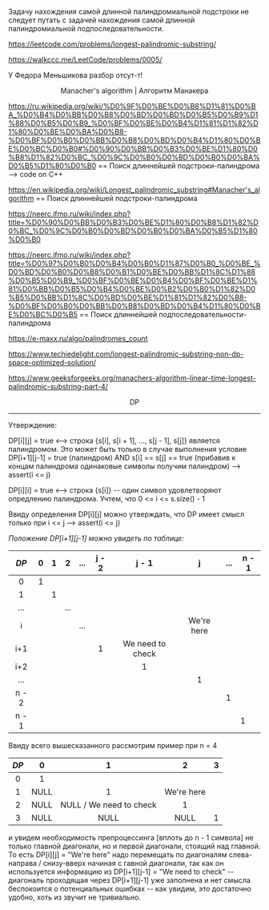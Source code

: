 Задачу нахождения самой длинной палиндромиальной подстроки не следует путать с задачей нахождения самой длинной палиндромиальной подпоследовательности.

https://leetcode.com/problems/longest-palindromic-substring/

https://walkccc.me/LeetCode/problems/0005/

У Федора Меньшикова разбор отсут-т!

<p align="center"> Manacher's algorithm | Алгоритм Манакера </p>

https://ru.wikipedia.org/wiki/%D0%9F%D0%BE%D0%B8%D1%81%D0%BA_%D0%B4%D0%BB%D0%B8%D0%BD%D0%BD%D0%B5%D0%B9%D1%88%D0%B5%D0%B9_%D0%BF%D0%BE%D0%B4%D1%81%D1%82%D1%80%D0%BE%D0%BA%D0%B8-%D0%BF%D0%B0%D0%BB%D0%B8%D0%BD%D0%B4%D1%80%D0%BE%D0%BC%D0%B0#%D0%90%D0%BB%D0%B3%D0%BE%D1%80%D0%B8%D1%82%D0%BC_%D0%9C%D0%B0%D0%BD%D0%B0%D0%BA%D0%B5%D1%80%D0%B0 == Поиск длиннейшей подстроки-палиндрома --> code on C++

https://en.wikipedia.org/wiki/Longest_palindromic_substring#Manacher's_algorithm == Поиск длиннейшей подстроки-палиндрома

https://neerc.ifmo.ru/wiki/index.php?title=%D0%90%D0%BB%D0%B3%D0%BE%D1%80%D0%B8%D1%82%D0%BC_%D0%9C%D0%B0%D0%BD%D0%B0%D0%BA%D0%B5%D1%80%D0%B0

https://neerc.ifmo.ru/wiki/index.php?title=%D0%97%D0%B0%D0%B4%D0%B0%D1%87%D0%B0_%D0%BE_%D0%BD%D0%B0%D0%B8%D0%B1%D0%BE%D0%BB%D1%8C%D1%88%D0%B5%D0%B9_%D0%BF%D0%BE%D0%B4%D0%BF%D0%BE%D1%81%D0%BB%D0%B5%D0%B4%D0%BE%D0%B2%D0%B0%D1%82%D0%B5%D0%BB%D1%8C%D0%BD%D0%BE%D1%81%D1%82%D0%B8-%D0%BF%D0%B0%D0%BB%D0%B8%D0%BD%D0%B4%D1%80%D0%BE%D0%BC%D0%B5 == Поиск длиннейшей подпоследовательности-палиндрома

https://e-maxx.ru/algo/palindromes_count

https://www.techiedelight.com/longest-palindromic-substring-non-dp-space-optimized-solution/

https://www.geeksforgeeks.org/manachers-algorithm-linear-time-longest-palindromic-substring-part-4/

<p align="center"> DP </p>

_____

Утверждение:  

DP[i][j] = true <--> строка {s[i], s[i + 1], ..., s[j - 1], s[j]} является палиндромом. Это может быть только в случае выполнения условие DP[i+1][j-1] = true (палиндром) AND s[i] == s[j] == true (прибавив к концам палиндрома одинаковые символы получим палиндром) --> assert(i <= j)  

DP[i][i] = true <--> строка {s[i]} -- один символ удовлетворяют опредлению палиндрома. Учтем, что 0 <= i <= s.size() - 1

Ввиду определения DP[i][j] можно утверждать, что DP имеет смысл только при i <= j --> assert(i <= j)

*Положение DP[i+1][j-1] можно увидеть по таблице:*

| **_DP_** 	| 0 	| 1 	|  2  	| ... 	| j - 2 	|       j - 1      	|      j     	| ... 	| n - 1 	|
|:--------:	|:-:	|:-:	|:---:	|:---:	|:-----:	|:----------------:	|:----------:	|-----	|-------	|
|     0    	| 1 	|   	|     	|     	|       	|                  	|            	|     	|       	|
|     1    	|   	| 1 	|     	|     	|       	|                  	|            	|     	|       	|
|    ...   	|   	|   	| ... 	|     	|       	|                  	|            	|     	|       	|
| i        	|   	|   	|     	| ... 	|       	|                  	| We're here 	|     	|       	|
| i+1      	|   	|   	|     	|     	| 1     	| We need to check 	|            	|     	|       	|
| i+2      	|   	|   	|     	|     	|       	| 1                	|            	|     	|       	|
| ...      	|   	|   	|     	|     	|       	|                  	| 1          	|     	|       	|
| n - 2    	|   	|   	|     	|     	|       	|                  	|            	| 1   	|       	|
| n - 1    	|   	|   	|     	|     	|       	|                  	|            	|     	| 1     	|

Ввиду всего вышесказанного рассмотрим пример при n = 4

| **_DP_** 	|   0  	|            1            	|      2     	| 3 	|
|:--------:	|:----:	|:-----------------------:	|:----------:	|:-:	|
|     0    	|   1  	|                         	|            	|   	|
|     1    	| NULL 	|            1            	| We're here 	|   	|
|     2    	| NULL 	| NULL / We need to check 	|      1     	|   	|
| 3        	| NULL 	| NULL                    	| NULL       	| 1 	|

и увидем необходимость препроцессинга [вплоть до n - 1 символа] не только главной диагонали, но и первой диагонали, стоящий над главной. То есть DP[i][j] = "We're here" надо перемещать по диагоналям слева-направа / снизу-вверх начиная с гавной диагонали, так как он используется информацию из DP[i+1][j-1] = "We need to check" -- диагональ проходящая через DP[i+1][j-1] уже заполнена и нет смысла беспокоится о потенциальных ошибках -- как увидим, это достаточно удобно, хоть из звучит не тривиально.
